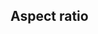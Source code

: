 ## Aspect ratio

<!-- <values.aspectRatio> -->
<!-- </values.aspectRatio> -->


<!-- <variants.aspectRatio> -->
<!-- </variants.aspectRatio> -->
